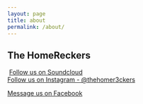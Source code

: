 ```yaml
---
layout: page
title: about
permalink: /about/
---
```


## The HomeReckers


<img class="3" src="http://i.imgur.com/2anJcnJ.png" alt=""> 
<a href="http://soundcloud.com/thehomereckers">Follow us on Soundcloud</a>

<div class="2"><img class="_1579 img" src="https://www.facebook.com/rsrc.php/v3/yX/r/GyTfJtXWpWL.png" alt="">
</div><a href="https://www.instagram.com/thehomer3ckers/">Follow us on Instagram - @thehomer3ckers</a>

<img class="1" src="https://www.facebook.com/rsrc.php/v3/yu/r/a9L2wNZai3M.png" alt=""><a href="https://www.facebook.com/pg/thehomereckers/?ref=page_internal#">Message us on Facebook</a>
